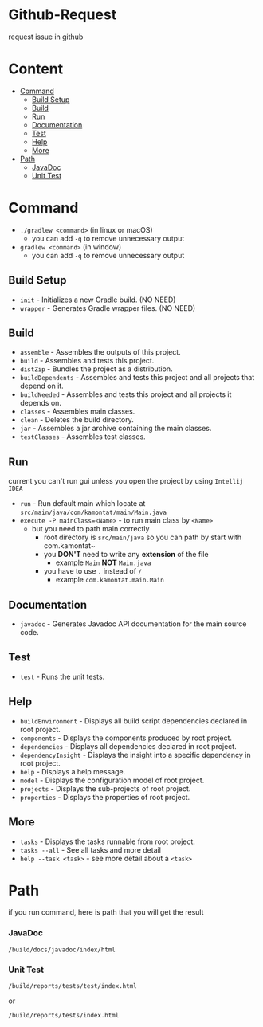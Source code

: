 # Github-Request
request issue in github

# Content
- [Command](#command)
  - [Build Setup](#build-setup)
  - [Build](#build)
  - [Run](#run)
  - [Documentation](#documentation)
  - [Test](#test)
  - [Help](#help)
  - [More](#more)
- [Path](#path)
  - [JavaDoc](#javdoc)
  - [Unit Test](#unit-test)

# Command
- `./gradlew <command>` (in linux or macOS)
    - you can add `-q` to remove unnecessary output
- `gradlew <command>` (in window)
    - you can add `-q` to remove unnecessary output  

## Build Setup
- `init` - Initializes a new Gradle build. (NO NEED)
- `wrapper` - Generates Gradle wrapper files. (NO NEED)

## Build
- `assemble` - Assembles the outputs of this project.
- `build` - Assembles and tests this project.
- `distZip` - Bundles the project as a distribution.
- `buildDependents` - Assembles and tests this project and all projects that depend on it.
- `buildNeeded` - Assembles and tests this project and all projects it depends on.
- `classes` - Assembles main classes.
- `clean` - Deletes the build directory.
- `jar` - Assembles a jar archive containing the main classes.
- `testClasses` - Assembles test classes.

## Run
current you can't run gui unless you open the project by using `Intellij IDEA`
- `run` - Run default main which locate at `src/main/java/com/kamontat/main/Main.java`
- `execute -P mainClass=<Name>` - to run main class by `<Name>` 
  - but you need to path main correctly 
    - root directory is `src/main/java` so you can path by start with com.kamontat~
    - you **DON'T** need to write any **extension** of the file 
      - example `Main` **NOT** `Main.java`
    - you have to use `.` instead of `/` 
      - example `com.kamontat.main.Main`

## Documentation
- `javadoc` - Generates Javadoc API documentation for the main source code.

## Test
- `test` - Runs the unit tests.

## Help
- `buildEnvironment` - Displays all build script dependencies declared in root project.
- `components` - Displays the components produced by root project.
- `dependencies` - Displays all dependencies declared in root project.
- `dependencyInsight` - Displays the insight into a specific dependency in root project.
- `help` - Displays a help message.
- `model` - Displays the configuration model of root project.
- `projects` - Displays the sub-projects of root project.
- `properties` - Displays the properties of root project.

## More
- `tasks` - Displays the tasks runnable from root project.
- `tasks --all` - See all tasks and more detail
- `help --task <task>` - see more detail about a `<task>`

# Path
if you run command, here is path that you will get the result

### JavaDoc

``` 
/build/docs/javadoc/index/html 
```

### Unit Test

```
/build/reports/tests/test/index.html
```
or 
```
/build/reports/tests/index.html
```